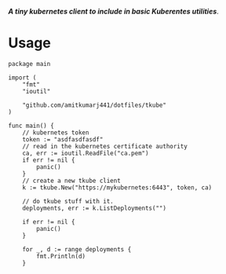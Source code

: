 **_A tiny kubernetes client to include in basic Kuberentes utilities_**.

# Usage

```
package main

import (
	"fmt"
	"ioutil"
	
	"github.com/amitkumarj441/dotfiles/tkube"
)

func main() {
	// kubernetes token
	token := "asdfasdfasdf"
	// read in the kubernetes certificate authority
	ca, err := ioutil.ReadFile("ca.pem")
	if err != nil {
		panic()
	}
	// create a new tkube client
	k := tkube.New("https://mykubernetes:6443", token, ca)
	
	// do tkube stuff with it. 
	deployments, err := k.ListDeployments("")
	
	if err != nil {
		panic()
	}
	
	for _, d := range deployments {
		fmt.Println(d)
	}
  ```
